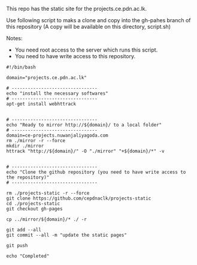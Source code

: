 
This repo has the static site for the projects.ce.pdn.ac.lk.

Use following script to maks a clone and copy into the gh-pahes branch of this repository (A copy will be available on this directory, script.sh)

Notes:
- You need root access to the server which runs  this script.
- You need to have write access to this repository.

```
#!/bin/bash

domain="projects.ce.pdn.ac.lk"

# --------------------------------
echo "install the necessary softwares"
# --------------------------------
apt-get install webhttrack


# --------------------------------
echo "Ready to mirror http://${domain}/ to a local folder"
# --------------------------------
domain=ce-projects.nuwanjaliyagoda.com
rm ./mirror -r --force
mkdir ./mirror
httrack "http://${domain}/" -O "./mirror" "+${domain}/*" -v


# --------------------------------
echo "Clone the github repository (you need to have write access to the repository)"
# --------------------------------

rm ./projects-static -r --force
git clone https://github.com/cepdnaclk/projects-static
cd ./projects-static
git checkout gh-pages

cp ../mirror/${domain}/* ./ -r

git add --all 
git commit --all -m "update the static pages"

git push

echo "Completed"
```
